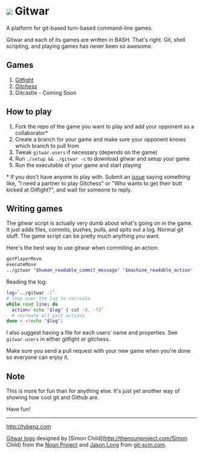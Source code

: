 ![](https://secure.gravatar.com/avatar/a52f0b5df73d445c85ffcbb6ac4b1d8b?s=50) Gitwar
======

A platform for git-based turn-based command-line games.

Gitwar and each of its games are written in BASH. That's right.
Git, shell scripting, and playing games has never been so awesome.

## Games

1. [Gitfight](http://github.com/gitwar/gitfight)
2. [Gitchess](http://github.com/gitwar/gitchess)
3. Gitcastle - Coming Soon

## How to play

1. Fork the repo of the game you want to play and add your opponent as a collaborator\*
2. Create a branch for your game and make sure your opponent knows which branch to pull from
3. Tweak `gitwar.users` if necessary (depends on the game)
4. Run `./setup && ./gitwar -c` to download gitwar and setup your game
5. Run the executable of your game and start playing

\* If you don't have anyone to play with. Submit an [issue](https://github.com/gitwar/gitwar/issues)
saying something like, "I need a partner to play Gitchess" or "Who wants to get their butt kicked at
Gitfight?", and wait for someone to reply.

## Writing games

The gitwar script is actually very dumb about
what's going on in the game. It just adds files, commits, pushes,
pulls, and spits out a log. Normal git stuff. The game script can be pretty much anything you want.

Here's the best way to use gitwar when commiting an action:

```bash
getPlayerMove
executeMove
../gitwar "$human_readable_commit_message" "$machine_readable_action"
```

Reading the log:

```bash
log=`../gitwar -l`
# loop over the log to recreate
while read line; do
  action=`echo "$log" | cut -d, -f3`
  # recreate all past actions
done < <(echo "$log")
```

I also suggest having a file for each users' name and
properties. See `gitwar.users` in either gitfight or gitchess.

Make sure you send a pull request with your new game when you're done so everyone can enjoy it.

## Note

This is more for fun than for anything else. It's just yet another way
of showing how cool git and Github are.

Have fun!

------
http://tybenz.com

[Gitwar logo](http://thenounproject.com/noun/soldier/#icon-No1697) designed
by [Simon Child](http://thenounproject.com/Simon Child) from the [Noun
Project](http://thenounproject.com) and [Jason
Long](http://twitter.com/jasonlong) from
[git-scm.com](http://git-scm.com/downloads/logos).

